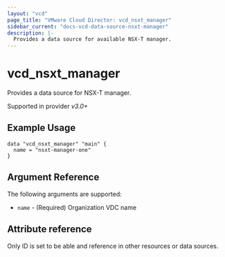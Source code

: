 ```yaml
---
layout: "vcd"
page_title: "VMware Cloud Director: vcd_nsxt_manager"
sidebar_current: "docs-vcd-data-source-nsxt-manager"
description: |-
  Provides a data source for available NSX-T manager.
---
```


# vcd\_nsxt\_manager

Provides a data source for NSX-T manager.

Supported in provider *v3.0+*

## Example Usage 

```hcl
data "vcd_nsxt_manager" "main" {
  name = "nsxt-manager-one"
}
```


## Argument Reference

The following arguments are supported:

* `name` - (Required) Organization VDC name

## Attribute reference

Only ID is set to be able and reference in other resources or data sources.
